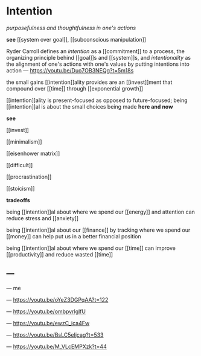 # Intention

_purposefulness and thoughtfulness in one's actions_

**see** [[system over goal]], [[subconscious manipulation]]

Ryder Carroll defines an _intention_ as a [[commitment]] to a process, the organizing principle behind [[goal]]s and [[system]]s, and _intentionality_ as the alignment of one's actions with one's values by putting intentions into action &mdash; <https://youtu.be/Duo7OB3NEQg?t=5m18s>

the small gains [[intention]]ality provides are an [[invest]]ment that compound over [[time]] through [[exponential growth]]

[[intention]]ality is present-focused as opposed to future-focused; being [[intention]]al is about the small choices being made **here and now**

**see**

[[invest]]

[[minimalism]]

[[eisenhower matrix]]

[[difficult]]

[[procrastination]]

[[stoicism]]

**tradeoffs**

being [[intention]]al about where we spend our [[energy]] and attention can reduce stress and [[anxiety]]

being [[intention]]al about our [[finance]] by tracking where we spend our [[money]] can help put us in a better financial position

being [[intention]]al about where we spend our [[time]] can improve [[productivity]] and reduce wasted [[time]]

## &mdash;

&mdash; me

&mdash; <https://youtu.be/oYeZ3DGPqAA?t=122>

&mdash; <https://youtu.be/ombpvrlglfU>

&mdash; <https://youtu.be/ewzC_ica4Fw>

&mdash; <https://youtu.be/BsLC5eIjcag?t=533>

&mdash; <https://youtu.be/M_VLcEMPXzk?t=44>
